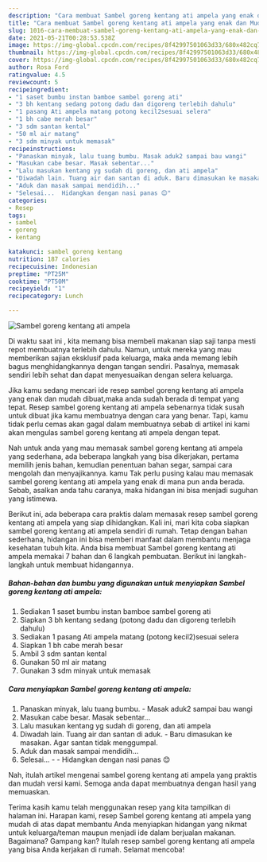 ```yaml
---
description: "Cara membuat Sambel goreng kentang ati ampela yang enak dan Mudah Dibuat"
title: "Cara membuat Sambel goreng kentang ati ampela yang enak dan Mudah Dibuat"
slug: 1016-cara-membuat-sambel-goreng-kentang-ati-ampela-yang-enak-dan-mudah-dibuat
date: 2021-05-21T00:28:53.538Z
image: https://img-global.cpcdn.com/recipes/8f42997501063d33/680x482cq70/sambel-goreng-kentang-ati-ampela-foto-resep-utama.jpg
thumbnail: https://img-global.cpcdn.com/recipes/8f42997501063d33/680x482cq70/sambel-goreng-kentang-ati-ampela-foto-resep-utama.jpg
cover: https://img-global.cpcdn.com/recipes/8f42997501063d33/680x482cq70/sambel-goreng-kentang-ati-ampela-foto-resep-utama.jpg
author: Rosa Ford
ratingvalue: 4.5
reviewcount: 5
recipeingredient:
- "1 saset bumbu instan bamboe sambel goreng ati"
- "3 bh kentang sedang potong dadu dan digoreng terlebih dahulu"
- "1 pasang Ati ampela matang potong kecil2sesuai selera"
- "1 bh cabe merah besar"
- "3 sdm santan kental"
- "50 ml air matang"
- "3 sdm minyak untuk memasak"
recipeinstructions:
- "Panaskan minyak, lalu tuang bumbu. Masak aduk2 sampai bau wangi"
- "Masukan cabe besar. Masak sebentar..."
- "Lalu masukan kentang yg sudah di goreng, dan ati ampela"
- "Diwadah lain. Tuang air dan santan di aduk. Baru dimasukan ke masakan. Agar santan tidak menggumpal."
- "Aduk dan masak sampai mendidih..."
- "Selesai...  Hidangkan dengan nasi panas 😊"
categories:
- Resep
tags:
- sambel
- goreng
- kentang

katakunci: sambel goreng kentang 
nutrition: 187 calories
recipecuisine: Indonesian
preptime: "PT25M"
cooktime: "PT50M"
recipeyield: "1"
recipecategory: Lunch

---
```



![Sambel goreng kentang ati ampela](https://img-global.cpcdn.com/recipes/8f42997501063d33/680x482cq70/sambel-goreng-kentang-ati-ampela-foto-resep-utama.jpg)

Di waktu  saat ini , kita memang bisa membeli makanan siap saji tanpa mesti repot membuatnya terlebih dahulu. Namun, untuk mereka yang mau memberikan sajian eksklusif pada keluarga, maka anda memang lebih bagus menghidangkannya dengan tangan sendiri. Pasalnya, memasak sendiri lebih sehat dan dapat menyesuaikan dengan selera keluarga.

Jika kamu sedang mencari ide resep sambel goreng kentang ati ampela yang enak dan mudah dibuat,maka anda sudah berada di tempat yang tepat. Resep sambel goreng kentang ati ampela  sebenarnya tidak susah untuk dibuat jika kamu membuatnya dengan cara yang benar. Tapi, kamu tidak perlu cemas akan gagal dalam membuatnya 
sebab di artikel ini kami akan mengulas sambel goreng kentang ati ampela dengan tepat.  



Nah untuk anda yang mau memasak sambel goreng kentang ati ampela yang sederhana, ada beberapa langkah yang bisa dikerjakan, pertama memilih jenis bahan, kemudian penentuan bahan segar, sampai cara mengolah dan menyajikannya. kamu Tak perlu pusing kalau mau memasak sambel goreng kentang ati ampela yang enak di mana pun anda berada. Sebab, asalkan anda  tahu caranya, maka hidangan ini bisa menjadi suguhan yang istimewa.

Berikut ini, ada beberapa cara praktis  dalam memasak resep sambel goreng kentang ati ampela yang siap dihidangkan. Kali ini, mari kita coba siapkan sambel goreng kentang ati ampela sendiri di rumah. Tetap dengan bahan sederhana, hidangan ini bisa memberi manfaat dalam membantu menjaga kesehatan tubuh kita. Anda bisa membuat Sambel goreng kentang ati ampela memakai 7 bahan dan 6 langkah pembuatan. Berikut ini langkah-langkah untuk membuat hidangannya.

<!--inarticleads1-->

##### Bahan-bahan dan bumbu yang digunakan untuk menyiapkan Sambel goreng kentang ati ampela:

1. Sediakan 1 saset bumbu instan bamboe sambel goreng ati
1. Siapkan 3 bh kentang sedang (potong dadu dan digoreng terlebih dahulu)
1. Sediakan 1 pasang Ati ampela matang (potong kecil2)sesuai selera
1. Siapkan 1 bh cabe merah besar
1. Ambil 3 sdm santan kental
1. Gunakan 50 ml air matang
1. Gunakan 3 sdm minyak untuk memasak




<!--inarticleads2-->

##### Cara menyiapkan Sambel goreng kentang ati ampela:

1. Panaskan minyak, lalu tuang bumbu. - Masak aduk2 sampai bau wangi
1. Masukan cabe besar. Masak sebentar...
1. Lalu masukan kentang yg sudah di goreng, dan ati ampela
1. Diwadah lain. Tuang air dan santan di aduk. - Baru dimasukan ke masakan. Agar santan tidak menggumpal.
1. Aduk dan masak sampai mendidih...
1. Selesai... -  - Hidangkan dengan nasi panas 😊




Nah, itulah artikel mengenai  sambel goreng kentang ati ampela  yang praktis dan mudah versi kami. Semoga anda dapat membuatnya dengan hasil yang memuaskan. 

Terima kasih kamu telah menggunakan resep yang kita tampilkan di halaman ini. Harapan kami, resep  Sambel goreng kentang ati ampela yang mudah di atas dapat membantu Anda menyiapkan hidangan yang nikmat untuk keluarga/teman maupun menjadi ide dalam berjualan makanan. Bagaimana? Gampang kan? Itulah resep sambel goreng kentang ati ampela yang bisa Anda kerjakan di rumah. Selamat mencoba!

